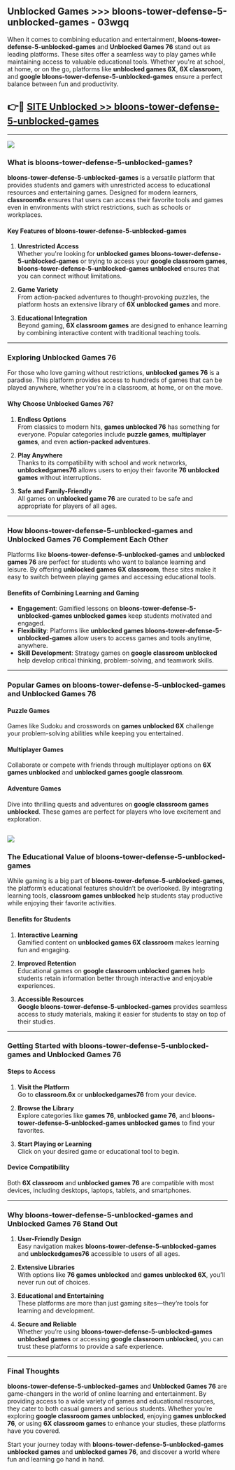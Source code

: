 ## Unblocked Games >>> bloons-tower-defense-5-unblocked-games - 03wgq 

When it comes to combining education and entertainment, **bloons-tower-defense-5-unblocked-games** and **Unblocked Games 76** stand out as leading platforms. These sites offer a seamless way to play games while maintaining access to valuable educational tools. Whether you're at school, at home, or on the go, platforms like **unblocked games 6X**, **6X classroom**, and **google bloons-tower-defense-5-unblocked-games** ensure a perfect balance between fun and productivity.
## 👉🔴 [SITE Unblocked >> bloons-tower-defense-5-unblocked-games](http://premium.freeplayer.one?title=bloons-tower-defense-5-unblocked-games&ref=22JU)
---
<a href="http://premium.freeplayer.one?title=bloons-tower-defense-5-unblocked-games&ref=22JU/"><img src="https://github.com/user-attachments/assets/438f12ca-57a4-47a3-8ead-c64da593a1e5"/></a>
### What is bloons-tower-defense-5-unblocked-games?  

**bloons-tower-defense-5-unblocked-games** is a versatile platform that provides students and gamers with unrestricted access to educational resources and entertaining games. Designed for modern learners, **classroom6x** ensures that users can access their favorite tools and games even in environments with strict restrictions, such as schools or workplaces.  

#### Key Features of bloons-tower-defense-5-unblocked-games  

1. **Unrestricted Access**  
   Whether you're looking for **unblocked games bloons-tower-defense-5-unblocked-games** or trying to access your **google classroom games**, **bloons-tower-defense-5-unblocked-games unblocked** ensures that you can connect without limitations.  

2. **Game Variety**  
   From action-packed adventures to thought-provoking puzzles, the platform hosts an extensive library of **6X unblocked games** and more.  

3. **Educational Integration**  
   Beyond gaming, **6X classroom games** are designed to enhance learning by combining interactive content with traditional teaching tools.  



---

### Exploring Unblocked Games 76  

For those who love gaming without restrictions, **unblocked games 76** is a paradise. This platform provides access to hundreds of games that can be played anywhere, whether you're in a classroom, at home, or on the move.  

#### Why Choose Unblocked Games 76?  

1. **Endless Options**  
   From classics to modern hits, **games unblocked 76** has something for everyone. Popular categories include **puzzle games**, **multiplayer games**, and even **action-packed adventures**.  

2. **Play Anywhere**  
   Thanks to its compatibility with school and work networks, **unblockedgames76** allows users to enjoy their favorite **76 unblocked games** without interruptions.  

3. **Safe and Family-Friendly**  
   All games on **unblocked game 76** are curated to be safe and appropriate for players of all ages.  

---

### How bloons-tower-defense-5-unblocked-games and Unblocked Games 76 Complement Each Other  

Platforms like **bloons-tower-defense-5-unblocked-games** and **unblocked games 76** are perfect for students who want to balance learning and leisure. By offering **unblocked games 6X classroom**, these sites make it easy to switch between playing games and accessing educational tools.  

#### Benefits of Combining Learning and Gaming  

- **Engagement**: Gamified lessons on **bloons-tower-defense-5-unblocked-games unblocked games** keep students motivated and engaged.  
- **Flexibility**: Platforms like **unblocked games bloons-tower-defense-5-unblocked-games** allow users to access games and tools anytime, anywhere.  
- **Skill Development**: Strategy games on **google classroom unblocked** help develop critical thinking, problem-solving, and teamwork skills.  

---

### Popular Games on bloons-tower-defense-5-unblocked-games and Unblocked Games 76  

#### Puzzle Games  

Games like Sudoku and crosswords on **games unblocked 6X** challenge your problem-solving abilities while keeping you entertained.  

#### Multiplayer Games  

Collaborate or compete with friends through multiplayer options on **6X games unblocked** and **unblocked games google classroom**.  

#### Adventure Games  

Dive into thrilling quests and adventures on **google classroom games unblocked**. These games are perfect for players who love excitement and exploration.  

<a href="http://download.freeplayer.one?title=bloons-tower-defense-5-unblocked-games&ref=23D/"><img src="https://github.com/user-attachments/assets/fe0c3e91-c8e1-489c-acf0-e2f614c12fb8"/></a>
---

### The Educational Value of bloons-tower-defense-5-unblocked-games  

While gaming is a big part of **bloons-tower-defense-5-unblocked-games**, the platform’s educational features shouldn’t be overlooked. By integrating learning tools, **classroom games unblocked** help students stay productive while enjoying their favorite activities.  

#### Benefits for Students  

1. **Interactive Learning**  
   Gamified content on **unblocked games 6X classroom** makes learning fun and engaging.  

2. **Improved Retention**  
   Educational games on **google classroom unblocked games** help students retain information better through interactive and enjoyable experiences.  

3. **Accessible Resources**  
   **Google bloons-tower-defense-5-unblocked-games** provides seamless access to study materials, making it easier for students to stay on top of their studies.  

---

### Getting Started with bloons-tower-defense-5-unblocked-games and Unblocked Games 76  

#### Steps to Access  

1. **Visit the Platform**  
   Go to **classroom.6x** or **unblockedgames76** from your device.  

2. **Browse the Library**  
   Explore categories like **games 76**, **unblocked game 76**, and **bloons-tower-defense-5-unblocked-games unblocked games** to find your favorites.  

3. **Start Playing or Learning**  
   Click on your desired game or educational tool to begin.  

#### Device Compatibility  

Both **6X classroom** and **unblocked games 76** are compatible with most devices, including desktops, laptops, tablets, and smartphones.  

---

### Why bloons-tower-defense-5-unblocked-games and Unblocked Games 76 Stand Out  

1. **User-Friendly Design**  
   Easy navigation makes **bloons-tower-defense-5-unblocked-games** and **unblockedgames76** accessible to users of all ages.  

2. **Extensive Libraries**  
   With options like **76 games unblocked** and **games unblocked 6X**, you’ll never run out of choices.  

3. **Educational and Entertaining**  
   These platforms are more than just gaming sites—they’re tools for learning and development.  

4. **Secure and Reliable**  
   Whether you’re using **bloons-tower-defense-5-unblocked-games unblocked games** or accessing **google classroom unblocked**, you can trust these platforms to provide a safe experience.  

---

### Final Thoughts  

**bloons-tower-defense-5-unblocked-games** and **Unblocked Games 76** are game-changers in the world of online learning and entertainment. By providing access to a wide variety of games and educational resources, they cater to both casual gamers and serious students. Whether you’re exploring **google classroom games unblocked**, enjoying **games unblocked 76**, or using **6X classroom games** to enhance your studies, these platforms have you covered.  

Start your journey today with **bloons-tower-defense-5-unblocked-games unblocked games** and **unblocked games 76**, and discover a world where fun and learning go hand in hand.  